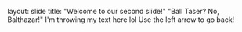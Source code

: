 layout: slide
title: "Welcome to our second slide!"
"Ball Taser? No, Balthazar!"
I'm throwing my text here lol 
Use the left arrow to go back!
